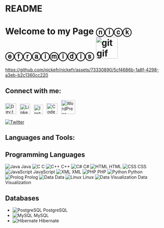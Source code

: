 # README 
# Welcome to my Page ⓝⓘⓒⓚ ⓔⓕⓡⓐⓘⓜⓘⓓⓘⓢ <img src="https://github.com/nickefr/nickefr/assets/73330890/f7146472-82b6-4b3d-b741-a02e8a76d35c" alt="gitgif" width="70" height="70">





https://github.com/nickefr/nickefr/assets/73330890/5cf4686b-1a8f-4298-a3eb-b2c1360cc220










## Connect with me:


[<img src="https://camo.githubusercontent.com/e50f9eae9f131156da4a24fa1183df73077d4c618b33971d3326cbbc20f9fe3e/68747470733a2f2f63646e2e6a7364656c6976722e6e65742f6e706d2f73696d706c652d69636f6e7340332e302e312f69636f6e732f6465762d646f742d746f2e737667" alt="Dev.to" width="35" height="35">](https://dev.to/nickefr) &nbsp;
[<img src="https://raw.githubusercontent.com/rahuldkjain/github-profile-readme-generator/master/src/images/icons/Social/linked-in-alt.svg" alt="LinkedIn" width="33" height="33">](https://www.linkedin.com/in/nick-efraimidis-970292300/) &nbsp;
[<img src="https://raw.githubusercontent.com/rahuldkjain/github-profile-readme-generator/master/src/images/icons/Social/instagram.svg" alt="Instagram" width="30" height="30">](https://www.instagram.com/nick.efr/) &nbsp;
[<img src="https://raw.githubusercontent.com/rahuldkjain/github-profile-readme-generator/master/src/images/icons/Social/codepen.svg" alt="CodePen" width="35" height="35">](https://codepen.io/nickefr-the-flexboxer) &nbsp;
[<img src="https://nickefr.files.wordpress.com/2022/10/nlogo.jpg" alt="WordPress" width="45" height="45">](https://nickefr.wordpress.com/) &nbsp; 

[![Twitter](https://img.shields.io/twitter/follow/EfrNick?style=for-the-badge&logo=twitter&color=1da1f2&label=Follow%20me%20on%20Twitter)](https://twitter.com/EfrNick)



## Languages and Tools:
## Programming Languages
![Java](https://img.icons8.com/color/48/000000/java-coffee-cup-logo.png) Java ![C](https://img.icons8.com/color/48/000000/c-programming.png) C ![C++](https://img.icons8.com/color/48/000000/c-plus-plus-logo.png) C++ ![C#](https://img.icons8.com/color/48/000000/c-sharp-logo.png) C#  ![HTML](https://img.icons8.com/color/48/000000/html-5.png) HTML ![CSS](https://img.icons8.com/color/48/000000/css3.png) CSS ![JavaScript](https://img.icons8.com/color/48/000000/javascript.png) JavaScript ![XML](https://img.icons8.com/color/48/000000/xml-file.png) XML ![PHP](https://img.icons8.com/color/48/000000/php.png) PHP ![Python](https://img.icons8.com/color/48/000000/python.png) Python ![Prolog](https://img.icons8.com/color/48/000000/atom-editor.png) 
Prolog ![Data](https://img.icons8.com/color/48/000000/database.png) Data ![Linux](https://img.icons8.com/color/48/000000/linux.png) Linux ![Data Visualization](https://img.icons8.com/color/48/000000/visual-studio-code-2019.png) Data Visualization

## Databases
- ![PostgreSQL](https://img.icons8.com/color/48/000000/postgreesql.png) PostgreSQL
- ![MySQL](https://img.icons8.com/color/48/000000/mysql-logo.png) MySQL
- ![Hibernate](https://img.icons8.com/color/48/000000/hibernate.png) Hibernate
